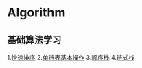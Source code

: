 # Algorithm
基础算法学习
---
1.[快速排序](https://github.com/hmjrun/Algorithm/blob/master/quick_sort.c)
2.[单链表基本操作](https://github.com/hmjrun/Algorithm/blob/master/LinkList.cpp)
3.[顺序栈](https://github.com/hmjrun/Algorithm/blob/master/SqStack.cpp)
4.[链式栈](https://github.com/hmjrun/Algorithm/blob/master/LinkStack.cpp)